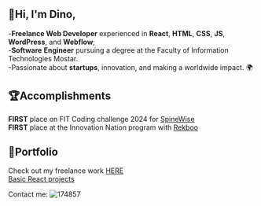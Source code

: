 ## 👋Hi, I'm Dino,
-**Freelance Web Developer** experienced in **React**, **HTML**, **CSS**, **JS**, **WordPress**, and **Webflow**; <br>
-**Software** **Engineer** pursuing a degree at the Faculty of Information Technologies Mostar. <br>
-Passionate about **startups**, innovation, and making a worldwide impact. 🌍

## 🏆Accomplishments
**FIRST** place on FIT Coding challenge 2024 for [SpineWise](https://github.com/ArminDjidelija/fitcc24-spinewise) <br>
**FIRST** place at the Innovation Nation program with [Rekboo](https://github.com/dinoburic/RekbooApp)

## 🔗Portfolio
Check out my freelance work [HERE](https://dinoburic.webflow.io/) <br>
[Basic React projects](https://github.com/dinoburic/ReactProjects)

Contact me:
![174857](https://github.com/user-attachments/assets/0c5bf51f-da25-4fbd-ae5b-f6fbac2d0371)



<!--
**dinoburic/dinoburic** is a ✨ _special_ ✨ repository because its `README.md` (this file) appears on your GitHub profile.

Here are some ideas to get you started:

- 🔭 I’m currently working on ...
- 🌱 I’m currently learning ...
- 👯 I’m looking to collaborate on ...
- 🤔 I’m looking for help with ...
- 💬 Ask me about ...
- 📫 How to reach me: ...
- 😄 Pronouns: ...
- ⚡ Fun fact: ...
-->
